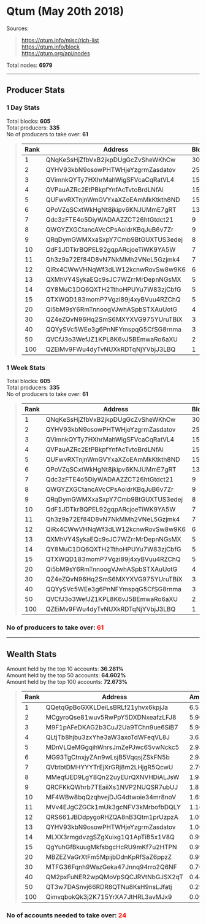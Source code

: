 # Qtum (May 20th 2018)
Sources:<br/>
> https://qtum.info/misc/rich-list<br/>
> https://qtum.info/block<br/>
> https://qtum.org/api/nodes<br/>

Total nodes: **6979**<br/>

---
## Producer Stats
### 1 Day Stats
Total blocks: **605**<br/>
Total producers: **335**<br/>
No of producers to take over: **61**<br/>
> |Rank|Address|Blocks|
> |---|---|---|
> |1|QNqKeSsHjZfbVxB2jkpDUgGcZvSheWKhCw|30|
> |2|QYHV93kbN9osowPHTWHjeYzgrmZasdatov|25|
> |3|QVimnkQYTy7HXhrMahWigSFVcaCqRatVL4|15|
> |4|QVPauAZRc2EtPBkpfYnfAcTvtoBrdLNfAi|15|
> |5|QUFwvRXTnjnWmGVYxaXZoEAmMkKtkth8ND|15|
> |6|QPoVZqSCxtWkHgNt8jkipv6KNJUMmE7gRT|13|
> |7|Qdc3zFTE4o5DiyWADAAZZCT26htGtdct21|9|
> |8|QWGYZXGCtancAVcCPsAoidrKBqJuB6v7Zr|9|
> |9|QRqDymGWMXxaSxpY7Cmb9BtGUXTUS3edej|8|
> |10|QdF1JDTkrBQPEL92gqpARcjoeTiWK9YA5W|7|
> |11|Qh3z9a72Ef84D8vN7NkMMh2VNeL5Gzjmk4|7|
> |12|QiRx4CWwVHNqWf3dLW12kcnwRovSw8w9K6|6|
> |13|QXMhVY4SykaEQc9sJC7WZrrMrDepnNGsMX|5|
> |14|QY8MuC1DQ6QXTH2TthoHPUYu7W83zjCbfG|5|
> |15|QTXWQD183momP7Vgzi89j4xyBVuu4RZChQ|5|
> |20|Qi5bM9sY6RmTnnoogVJwhASpbSTXAuUotG|4|
> |30|QZ4eZQvN96Hq2SmS6MXYXVG975YUruTBiX|3|
> |40|QQYySVc5WEe3g6PnNFYmspqG5CfSG8rnma|3|
> |50|QVCfJ3o3WefJZ1KPL8K6vJ5BEmwaRo6aXU|2|
> |100|QZEiMv9FWu4dyTvNUXkRDTqNjYVbjJ3LBQ|1|

### 1 Week Stats
Total blocks: **605**<br/>
Total producers: **335**<br/>
No of producers to take over: **61**<br/>
> |Rank|Address|Blocks|
> |---|---|---|
> |1|QNqKeSsHjZfbVxB2jkpDUgGcZvSheWKhCw|30|
> |2|QYHV93kbN9osowPHTWHjeYzgrmZasdatov|25|
> |3|QVimnkQYTy7HXhrMahWigSFVcaCqRatVL4|15|
> |4|QVPauAZRc2EtPBkpfYnfAcTvtoBrdLNfAi|15|
> |5|QUFwvRXTnjnWmGVYxaXZoEAmMkKtkth8ND|15|
> |6|QPoVZqSCxtWkHgNt8jkipv6KNJUMmE7gRT|13|
> |7|Qdc3zFTE4o5DiyWADAAZZCT26htGtdct21|9|
> |8|QWGYZXGCtancAVcCPsAoidrKBqJuB6v7Zr|9|
> |9|QRqDymGWMXxaSxpY7Cmb9BtGUXTUS3edej|8|
> |10|QdF1JDTkrBQPEL92gqpARcjoeTiWK9YA5W|7|
> |11|Qh3z9a72Ef84D8vN7NkMMh2VNeL5Gzjmk4|7|
> |12|QiRx4CWwVHNqWf3dLW12kcnwRovSw8w9K6|6|
> |13|QXMhVY4SykaEQc9sJC7WZrrMrDepnNGsMX|5|
> |14|QY8MuC1DQ6QXTH2TthoHPUYu7W83zjCbfG|5|
> |15|QTXWQD183momP7Vgzi89j4xyBVuu4RZChQ|5|
> |20|Qi5bM9sY6RmTnnoogVJwhASpbSTXAuUotG|4|
> |30|QZ4eZQvN96Hq2SmS6MXYXVG975YUruTBiX|3|
> |40|QQYySVc5WEe3g6PnNFYmspqG5CfSG8rnma|3|
> |50|QVCfJ3o3WefJZ1KPL8K6vJ5BEmwaRo6aXU|2|
> |100|QZEiMv9FWu4dyTvNUXkRDTqNjYVbjJ3LBQ|1|

### **No of producers to take over: <span style="color:red">61</span>**

---
## Wealth Stats
Amount held by the top 10 accounts: **36.281%**<br/>
Amount held by the top 50 accounts: **64.602%**<br/>
Amount held by the top 100 accounts: **72.673%**<br/>
> |Rank|Address|Amount(%)|
> |---|---|---|
> |1|QQetqGpBoGXKLDeiLsBRLf21yhvx6kpjJa|6.5533|
> |2|MCgyroQse81wuv5RwPpY5DXDNxeafzLFJ8|5.9638|
> |3|M9F1pAFeDKAG2b3CuJ2Ua9TChn9ue6SiB7|5.9638|
> |4|QLtjTb8hjbu3zxYhe3aW3axoTdWFeqVL8J|3.6252|
> |5|MDnVLQeMGgqihWnrsJmZePJwc65vwNckc5|2.9819|
> |6|MG93TgCtnxjyZAn9wLsjB5VqqsjZSkFN5b|2.9819|
> |7|QVbtbtDMHYYYTrEjXrGRj8m2LHjgR5QcwU|2.7042|
> |8|MMeqfJED9LgY8Qn22uyEUrQXNVHDiALJsW|1.9879|
> |9|QRCFKkQWhrb7TEaiiXs1NVP2NUQSR7ubUJ|1.8273|
> |10|MF4WBw8bqQzqhvejDJG4dtwoie34mr8noV|1.6912|
> |11|MVv4EJgCZGCk1mUk3gcNFV3kMrbofbDQLY|1.1648|
> |12|QRS661JBDdpygoRHZQA8nB3Qtm1prUzpzA|1.0934|
> |13|QYHV93kbN9osowPHTWHjeYzgrmZasdatov|1.0064|
> |14|MLXX3rmgdvzgSZgXuixg1Q1ApTiB5x1V8Q|0.99400|
> |15|QgYuhGfBkuugMkfsbgcHcRU9mKf7u2HTPN|0.99400|
> |20|MBZEZVaGrXtFm5MpijbDdnKpRfSaZ6ppzZ|0.99400|
> |30|MTFG36Fqnh9WazGeka47Jnnq94rro2Q6NF|0.70240|
> |40|QM2pxFuNER2wpQMoVpSQCJRVtNbGJSX2qT|0.44560|
> |50|QT3w7DASnvj66RDR8QTNu8KsH9nsLJfatj|0.29820|
> |100|QimvqbokQk3j2K715YrXA7JtHRL3avMJx9|0.095100|

### **No of accounts needed to take over: <span style="color:red">24</span>**
